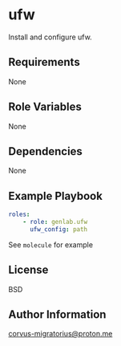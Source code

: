 ufw
=========

Install and configure ufw.

Requirements
------------

None

Role Variables
--------------

None

Dependencies
------------

None

Example Playbook
----------------

```yaml
roles:
    - role: genlab.ufw
      ufw_config: path
```

See `molecule` for example

License
-------

BSD

Author Information
------------------

corvus-migratorius@proton.me
